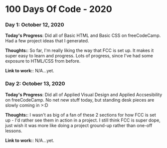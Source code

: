 # 100 Days Of Code - 2020

### Day 1: October 12, 2020

**Today's Progress**: Did all of Basic HTML and Basic CSS on freeCodeCamp. Had a few project ideas that I generated.

**Thoughts:**: So far, I'm really liking the way that FCC is set up. It makes it super easy to learn and progress. Lots of progress, since I've had some exposure to HTML/CSS from before.

**Link to work:**: N/A...yet.

### Day 2: October 13, 2020

**Today's Progress**: Did all of Applied Visual Design and Applied Accsesibility on freeCodeCamp. No net new stuff today, but standing desk pieces are slowly coming in >:D

**Thoughts:**: I wasn't as big of a fan of these 2 sections for how FCC is set up - I'd rather see them in action in a project. I still think FCC is super dope, just wish it was more like doing a project ground-up rather than one-off lessons.

**Link to work:**: N/A...yet.